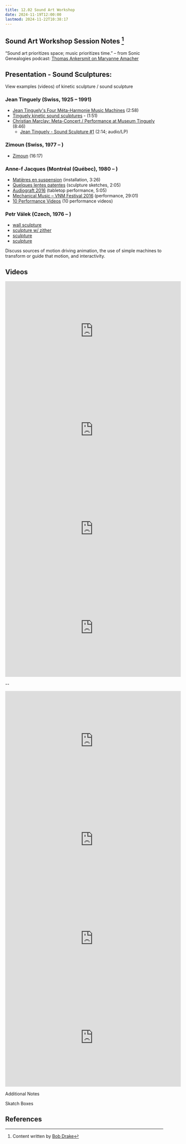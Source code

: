```yaml
---
title: 12.02 Sound Art Workshop
date: 2024-11-19T12:00:00
lastmod: 2024-11-22T10:38:17
---
```


## Sound Art Workshop Session Notes [^drake-notes]

“Sound art prioritizes space; music prioritizes time.” – from Sonic Genealogies podcast: [Thomas Ankersmit on Maryanne Amacher](https://radio.museoreinasofia.es/en/genealogies)

## Presentation - Sound Sculptures:

View examples (videos) of kinetic sculpture / sound sculpture

### Jean Tinguely (Swiss, 1925 – 1991)

- [Jean Tinguely's Four Méta-Harmonie Music Machines](https://youtu.be/-Xp2jjSaRVg) (2:58)
- [Tinguely kinetic sound sculptures](https://www.youtube.com/watch?v=E-iUr1Y2tFo) - (1:51)
- [Christian Marclay: Meta-Concert / Performance at Museum Tinguely](https://www.youtube.com/watch?v=2_sfAkwbZ5A) (8:46)
  - [Jean Tinguely - Sound Sculpture #1](https://www.youtube.com/watch?v=UEaHS6EqT1I) (2:14; audio/LP)

### Zimoun (Swiss, 1977 – )

- [Zimoun](https://zimoun.net/) (16:17)

### Anne-f Jacques (Montréal (Québec), 1980 – )

- [Matières en suspension](https://vimeo.com/295939586) (installation, 3:26)
- [Quelques lentes patentes](https://vimeo.com/294635305) (sculpture sketches, 2:05)
- [Audiograft 2016](https://vimeo.com/175714054) (tabletop performance, 5:05)
- [Mechanical Music – VNM Festival 2016](https://vimeo.com/200082976) (performance, 29:01)
- [10 Performance Videos](https://vimeo.com/user25918071) (10 performance videos)

### Petr Válek (Czech, 1976 – )

- [wall sculpture](https://www.youtube.com/watch?v=6-D9ofCURUk)
- [sculpture w/ zither](https://www.youtube.com/watch?v=-wLpRpuKVVc)
- [sculpture](https://www.youtube.com/watch?v=UGrJBnpq830)
- [sculpture](https://www.youtube.com/watch?v=EDH4D6ombV0)

Discuss sources of motion driving animation, the use of simple machines to transform or guide that motion, and interactivity.

## Videos

<div class="video-grid">

<div class="iframe-16-9-container">
<iframe class="youTubeIframe" width="560" height="315" src="https://www.youtube.com/embed/-Xp2jjSaRVg" title="YouTube video player" frameborder="0" allow="accelerometer; autoplay; clipboard-write; encrypted-media; gyroscope; picture-in-picture; web-share" allowfullscreen></iframe>
</div>

<div class="iframe-16-9-container">
<iframe class="youTubeIframe" width="560" height="315" src="https://www.youtube.com/embed/E-iUr1Y2tFo" title="YouTube video player" frameborder="0" allow="accelerometer; autoplay; clipboard-write; encrypted-media; gyroscope; picture-in-picture; web-share" allowfullscreen></iframe>
</div>

<div class="iframe-16-9-container">
<iframe class="youTubeIframe" width="560" height="315" src="https://www.youtube.com/embed/2_sfAkwbZ5A" title="YouTube video player" frameborder="0" allow="accelerometer; autoplay; clipboard-write; encrypted-media; gyroscope; picture-in-picture; web-share" allowfullscreen></iframe>
</div>

<div class="iframe-16-9-container">
<iframe class="youTubeIframe" width="560" height="315" src="https://www.youtube.com/embed/UEaHS6EqT1I" title="YouTube video player" frameborder="0" allow="accelerometer; autoplay; clipboard-write; encrypted-media; gyroscope; picture-in-picture; web-share" allowfullscreen></iframe>
</div>

--

<div class="iframe-16-9-container">
<iframe class="youTubeIframe" width="560" height="315" src="https://www.youtube.com/embed/6-D9ofCURUk" title="YouTube video player" frameborder="0" allow="accelerometer; autoplay; clipboard-write; encrypted-media; gyroscope; picture-in-picture; web-share" allowfullscreen></iframe>
</div>

<div class="iframe-16-9-container">
<iframe class="youTubeIframe" width="560" height="315" src="https://www.youtube.com/embed/-wLpRpuKVVc" title="YouTube video player" frameborder="0" allow="accelerometer; autoplay; clipboard-write; encrypted-media; gyroscope; picture-in-picture; web-share" allowfullscreen></iframe>
</div>

<div class="iframe-16-9-container">
<iframe class="youTubeIframe" width="560" height="315" src="https://www.youtube.com/embed/UGrJBnpq830" title="YouTube video player" frameborder="0" allow="accelerometer; autoplay; clipboard-write; encrypted-media; gyroscope; picture-in-picture; web-share" allowfullscreen></iframe>
</div>

<div class="iframe-16-9-container">
<iframe class="youTubeIframe" width="560" height="315" src="https://www.youtube.com/embed/EDH4D6ombV0" title="YouTube video player" frameborder="0" allow="accelerometer; autoplay; clipboard-write; encrypted-media; gyroscope; picture-in-picture; web-share" allowfullscreen></iframe>
</div>

</div>

Additional Notes

Skatch Boxes

## References

[^drake-notes]: Content written by [Bob Drake](./12-01-bob-drake.md)
